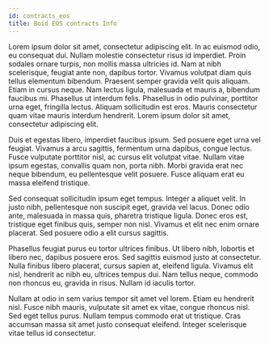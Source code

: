 ```yaml
---
id: contracts_eos
title: Boid EOS contracts Info
---
```

Lorem ipsum dolor sit amet, consectetur adipiscing elit. In ac euismod odio, eu consequat dui. Nullam molestie consectetur risus id imperdiet. Proin sodales ornare turpis, non mollis massa ultricies id. Nam at nibh scelerisque, feugiat ante non, dapibus tortor. Vivamus volutpat diam quis tellus elementum bibendum. Praesent semper gravida velit quis aliquam. Etiam in cursus neque. Nam lectus ligula, malesuada et mauris a, bibendum faucibus mi. Phasellus ut interdum felis. Phasellus in odio pulvinar, porttitor urna eget, fringilla lectus. Aliquam sollicitudin est eros. Mauris consectetur quam vitae mauris interdum hendrerit. Lorem ipsum dolor sit amet, consectetur adipiscing elit.

Duis et egestas libero, imperdiet faucibus ipsum. Sed posuere eget urna vel feugiat. Vivamus a arcu sagittis, fermentum urna dapibus, congue lectus. Fusce vulputate porttitor nisl, ac cursus elit volutpat vitae. Nullam vitae ipsum egestas, convallis quam non, porta nibh. Morbi gravida erat nec neque bibendum, eu pellentesque velit posuere. Fusce aliquam erat eu massa eleifend tristique.

Sed consequat sollicitudin ipsum eget tempus. Integer a aliquet velit. In justo nibh, pellentesque non suscipit eget, gravida vel lacus. Donec odio ante, malesuada in massa quis, pharetra tristique ligula. Donec eros est, tristique eget finibus quis, semper non nisl. Vivamus et elit nec enim ornare placerat. Sed posuere odio a elit cursus sagittis.

Phasellus feugiat purus eu tortor ultrices finibus. Ut libero nibh, lobortis et libero nec, dapibus posuere eros. Sed sagittis euismod justo at consectetur. Nulla finibus libero placerat, cursus sapien at, eleifend ligula. Vivamus elit nisl, hendrerit ac nibh eu, ultrices tempus dui. Nam tellus neque, commodo non rhoncus eu, gravida in risus. Nullam id iaculis tortor.

Nullam at odio in sem varius tempor sit amet vel lorem. Etiam eu hendrerit nisl. Fusce nibh mauris, vulputate sit amet ex vitae, congue rhoncus nisl. Sed eget tellus purus. Nullam tempus commodo erat ut tristique. Cras accumsan massa sit amet justo consequat eleifend. Integer scelerisque vitae tellus id consectetur.
